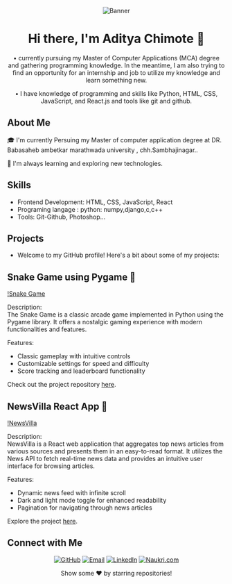 <!-- Banner Image -->
<p align="center">
  <img src="https://github.com/Aadichimote/Aadichimote/raw/main/banner.jpg" alt="Banner">
</p>

<!-- Introduction -->
<h1 align="center">Hi there, I'm Aditya Chimote 👋</h1>

<p align="center"> • currently pursuing my Master of Computer Applications (MCA) degree and gathering programming knowledge. In the meantime, I am also trying to find an opportunity for an internship and job to utilize my knowledge and learn something new.</p>


<p align="center"> •  I have knowledge of programming and skills like Python, HTML, CSS, JavaScript, and React.js and 
      tools like git and github.</p>

<!-- About Me -->
## About Me

🎓 I'm currently Persuing my Master of computer application degree at DR. Babasaheb ambetkar marathwada university , chh.Sambhajinagar..



🌱 I'm always learning and exploring new technologies.

<!-- Skills -->
## Skills

- Frontend Development: HTML, CSS, JavaScript, React
- Programing langage : python: numpy,django,c,c++
- Tools: Git-Github, Photoshop...
  


## Projects

- Welcome to my GitHub profile! Here's a bit about some of my projects:

## Snake Game using Pygame 🐍

[!Snake Game]([link_to_snake_game_repository](https://github.com/Aadichimote/snake_game))

Description:  
The Snake Game is a classic arcade game implemented in Python using the Pygame library. It offers a nostalgic gaming experience with modern functionalities and features.

Features:
- Classic gameplay with intuitive controls
- Customizable settings for speed and difficulty
- Score tracking and leaderboard functionality

Check out the project repository [here]([l[[ink_to_newsvilla_app]](https://github.com/Aadichimote/snake_game)).

## NewsVilla React App 📰

[!NewsVilla](https://github.com/Aadichimote/NewsVilla.com)

Description:  
NewsVilla is a React web application that aggregates top news articles from various sources and presents them in an easy-to-read format. It utilizes the News API to fetch real-time news data and provides an intuitive user interface for browsing articles.

Features:
- Dynamic news feed with infinite scroll
- Dark and light mode toggle for enhanced readability
- Pagination for navigating through news articles

Explore the project [here]([l[ink_to_newsvilla_app](https://github.com/Aadichimote/NewsVilla.com](https://github.com/Aadichimote/NewsVilla.com))).

<!-- Connect with Me -->
## Connect with Me

<p align="center">
  <a href="https://github.com/Aadichimote"><img src="https://img.shields.io/badge/-GitHub-181717?style=flat-square&logo=github&logoColor=white" alt="GitHub"></a>
  <a href="mailto:adityachimote@gmail.com"><img src="https://img.shields.io/badge/-Email-D14836?style=flat-square&logo=gmail&logoColor=white" alt="Email"></a>
  <a href="https://www.linkedin.com/in/aditya-chimote-37a608280/"><img src="https://img.shields.io/badge/-LinkedIn-0A66C2?style=flat-square&logo=linkedin&logoColor=white" alt="LinkedIn"></a>
  <a href="https://www.naukri.com/mnjuser/profile?id=&altresid"><img src="https://img.shields.io/badge/-Naukri.com-0084FF?style=flat-square&logo=naukri&logoColor=white" alt="Naukri.com"></a>


<!-- Footer -->
<p align="center">Show some ❤️ by starring repositories!</p>
